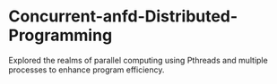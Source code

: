 # Concurrent-anfd-Distributed-Programming
Explored the realms of parallel computing using Pthreads and multiple processes to enhance program efficiency.
